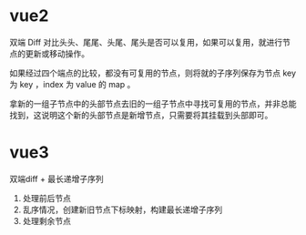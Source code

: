 # vue2
双端 Diff
对比头头、尾尾、头尾、尾头是否可以复用，如果可以复用，就进行节点的更新或移动操作。

如果经过四个端点的比较，都没有可复用的节点，则将就的子序列保存为节点 key 为 key ，index 为 value 的 map 。

拿新的一组子节点中的头部节点去旧的一组子节点中寻找可复用的节点，并非总能找到，这说明这个新的头部节点是新增节点，只需要将其挂载到头部即可。

# vue3
双端diff + 最长递增子序列

1. 处理前后节点
2. 乱序情况，创建新旧节点下标映射，构建最长递增子序列
3. 处理剩余节点